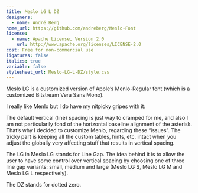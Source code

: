 ```yaml
---
title: Meslo LG L DZ
designers:
  - name: André Berg
home_url: https://github.com/andreberg/Meslo-Font
license:
  - name: Apache License, Version 2.0
    url: http://www.apache.org/licenses/LICENSE-2.0
cost: Free for non-commercial use
ligatures: false
italics: true
variable: false
stylesheet_url: Meslo-LG-L-DZ/style.css
---
```


Meslo LG is a customized version of Apple’s Menlo-Regular font
(which is a customized Bitstream Vera Sans Mono).

I really like Menlo but I do have my nitpicky gripes with it:

The default vertical (line) spacing is just way to cramped for me, and also
I am not particularily fond of the horizontal baseline alignment of the asterisk.
That’s why I decided to customize Menlo, regarding these “issues”.
The tricky part is keeping all the custom tables, hints, etc. intact when you
adjust the globally very affecting stuff that results in vertical spacing.

The LG in Meslo LG stands for Line Gap. The idea behind it is to allow the user
to have some control over vertical spacing by choosing one of three line gap
variants: small, medium and large (Meslo LG S, Meslo LG M and Meslo LG L respectively).

The DZ stands for dotted zero.
